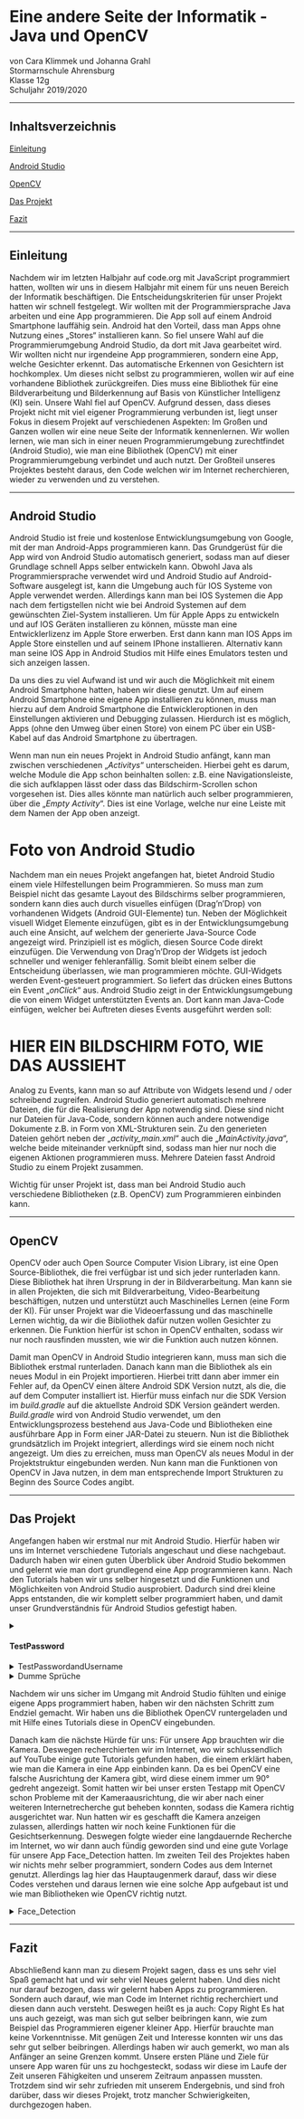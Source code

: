 # Eine andere Seite der Informatik - Java und OpenCV
von Cara Klimmek und Johanna Grahl  
Stormarnschule Ahrensburg  
Klasse 12g  
Schuljahr 2019/2020  

---

## Inhaltsverzeichnis

[Einleitung](#1)

[Android Studio](#2)

[OpenCV](#3)

[Das Projekt](#4)

[Fazit](#5)

---

## Einleitung <a name="1"></a>

Nachdem wir im letzten Halbjahr auf code.org mit JavaScript programmiert hatten, wollten wir uns in diesem Halbjahr mit einem für uns neuen Bereich der Informatik beschäftigen. Die Entscheidungskriterien für unser Projekt hatten wir schnell festgelegt. Wir wollten mit der Programmiersprache Java arbeiten und eine App programmieren. Die App soll auf einem Android Smartphone lauffähig sein. Android hat den Vorteil, dass man Apps ohne Nutzung eines „Stores“ installieren kann. So fiel unsere Wahl auf die Programmierumgebung Android Studio, da dort mit Java gearbeitet wird. 
Wir wollten nicht nur irgendeine App programmieren, sondern eine App, welche Gesichter erkennt. Das automatische Erkennen von Gesichtern ist hochkomplex. Um dieses nicht selbst zu programmieren, wollen wir auf eine vorhandene Bibliothek zurückgreifen. Dies muss eine Bibliothek für eine Bildverarbeitung und Bilderkennung auf Basis von Künstlicher Intelligenz (KI) sein. Unsere Wahl fiel auf OpenCV.
Aufgrund dessen, dass dieses Projekt nicht mit viel eigener Programmierung verbunden ist, liegt unser Fokus in diesem Projekt auf verschiedenen Aspekten:
Im Großen und Ganzen wollen wir eine neue Seite der Informatik kennenlernen. Wir wollen lernen, wie man sich in einer neuen Programmierumgebung zurechtfindet (Android Studio), wie man eine Bibliothek (OpenCV) mit einer Programmierumgebung verbindet und auch nutzt.  Der Großteil unseres Projektes besteht daraus, den Code welchen wir im Internet recherchieren, wieder zu verwenden und zu verstehen.

--- 

## Android Studio <a name="2"></a>

Android Studio ist freie und kostenlose Entwicklungsumgebung von Google, mit der man Android-Apps programmieren kann. Das Grundgerüst für die App wird von Android Studio automatisch generiert, sodass man auf dieser Grundlage schnell Apps selber entwickeln kann.
Obwohl Java als Programmiersprache verwendet wird und Android Studio auf Android-Software ausgelegt ist, kann die Umgebung auch für IOS Systeme von Apple verwendet werden. Allerdings kann man bei IOS Systemen die App nach dem fertigstellen nicht wie bei Android Systemen auf dem gewünschten Ziel-System installieren. Um für Apple Apps zu entwickeln und auf IOS Geräten installieren zu können, müsste man eine Entwicklerlizenz im Apple Store erwerben. Erst dann kann man IOS Apps im Apple Store einstellen und auf seinem IPhone installieren. Alternativ kann man seine IOS App in Android Studios mit Hilfe eines Emulators testen und sich anzeigen lassen. 

Da uns dies zu viel Aufwand ist und wir auch die Möglichkeit mit einem Android Smartphone hatten, haben wir diese genutzt. Um auf einem Android Smartphone eine eigene App installieren zu können, muss man hierzu auf dem Android Smartphone die Entwickleroptionen in den Einstellungen aktivieren und Debugging zulassen. Hierdurch ist es möglich, Apps (ohne den Umweg über einen Store) von einem PC über ein USB-Kabel auf das Android Smartphone zu übertragen.

Wenn man nun ein neues Projekt in Android Studio anfängt, kann man zwischen verschiedenen „*Activitys*“ unterscheiden. Hierbei geht es darum, welche Module die App schon beinhalten sollen:  z.B. eine Navigationsleiste, die sich aufklappen lässt oder dass das Bildschirm-Scrollen schon vorgesehen ist. Dies alles könnte man natürlich auch selber programmieren, über die „*Empty Activity*“. Dies ist eine Vorlage, welche nur eine Leiste mit dem Namen der App oben anzeigt.

# Foto von Android Studio

Nachdem man ein neues Projekt angefangen hat, bietet Android Studio einem viele Hilfestellungen beim Programmieren. So muss man zum Beispiel nicht das gesamte Layout des Bildschirms selber programmieren, sondern kann dies auch durch visuelles einfügen (Drag’n’Drop) von vorhandenen Widgets (Android GUI-Elemente) tun. Neben der Möglichkeit visuell Widget Elemente einzufügen, gibt es in der Entwicklungsumgebung auch eine Ansicht, auf welchem der generierte Java-Source Code angezeigt wird. Prinzipiell ist es möglich, diesen Source Code direkt einzufügen. Die Verwendung von Drag’n’Drop der Widgets ist jedoch schneller und weniger fehleranfällig.
Somit bleibt einem selber die Entscheidung überlassen, wie man programmieren möchte.
GUI-Widgets werden Event-gesteuert programmiert. So liefert das drücken eines Buttons ein Event „*onClick*“ aus. Android Studio zeigt in der Entwicklungsumgebung die von einem Widget unterstützten Events an. Dort kann man Java-Code einfügen, welcher bei Auftreten dieses Events ausgeführt werden soll:

# HIER EIN BILDSCHIRM FOTO, WIE DAS AUSSIEHT

Analog zu Events, kann man so auf Attribute von Widgets lesend und / oder schreibend zugreifen. 
Android Studio generiert automatisch mehrere Dateien, die für die Realisierung der App notwendig sind. Diese sind nicht nur Dateien für Java-Code, sondern können auch andere notwendige Dokumente z.B. in Form von XML-Strukturen sein. 
Zu den generieten Dateien gehört neben der „*activity_main.xml*“ auch die „*MainActivity.java*“, welche beide miteinander verknüpft sind, sodass man hier nur noch die eigenen Aktionen programmieren muss. Mehrere Dateien fasst Android Studio zu einem Projekt zusammen. 

Wichtig für unser Projekt ist, dass man bei Android Studio auch verschiedene Bibliotheken (z.B. OpenCV) zum Programmieren einbinden kann.

---

## OpenCV <a name="3"></a>

OpenCV oder auch Open Source Computer Vision Library, ist eine Open Source-Bibliothek, die frei verfügbar ist und sich jeder runterladen kann. Diese Bibliothek hat ihren Ursprung in der in Bildverarbeitung. Man kann sie in allen Projekten, die sich mit Bildverarbeitung, Video-Bearbeitung beschäftigen, nutzen und unterstützt auch Maschinelles Lernen (eine Form der KI).
Für unser Projekt war die Videoerfassung und das maschinelle Lernen wichtig, da wir die Bibliothek dafür nutzen wollen Gesichter zu erkennen. Die Funktion hierfür ist schon in OpenCV enthalten, sodass wir nur noch rausfinden mussten, wie wir die Funktion auch nutzen können.

Damit man OpenCV in Android Studio integrieren kann, muss man sich die Bibliothek erstmal runterladen. Danach kann man die Bibliothek als ein neues Modul in ein Projekt importieren. Hierbei tritt dann aber immer ein Fehler auf, da OpenCV einen ältere Android SDK Version nutzt, als die, die auf dem Computer installiert ist. Hierfür muss einfach nur die SDK Version im *build.gradle* auf die aktuellste Android SDK Version geändert werden. *Build.gradle* wird von Android Studio verwendet, um den Entwicklungsprozess bestehend aus Java-Code und Bibliotheken eine ausführbare App in Form einer JAR-Datei zu steuern. Nun ist die Bibliothek grundsätzlich im Projekt integriert, allerdings wird sie einem noch nicht angezeigt. Um dies zu erreichen, muss man OpenCV als neues Modul in der Projektstruktur eingebunden werden. Nun kann man die Funktionen von OpenCV in Java nutzen, in dem man entsprechende Import Strukturen zu Beginn des Source Codes angibt. 

---

## Das Projekt <a name="4"></a>

Angefangen haben wir erstmal nur mit Android Studio. Hierfür haben wir uns im Internet verschiedene Tutorials angeschaut und diese nachgebaut. Dadurch haben wir einen guten Überblick über Android Studio bekommen und gelernt wie man dort grundlegend eine App programmieren kann. Nach den Tutorials haben wir uns selber hingesetzt und die Funktionen und Möglichkeiten von Android Studio ausprobiert. Dadurch sind drei kleine Apps entstanden, die wir komplett selber programmiert haben, und damit unser Grundverständnis für Android Studios gefestigt haben.

 <details>
   <summary><h4>TestPassword </h4></summary>

  Bei dieser App geht es darum, dass wir ein festes Passwort programmiert haben, welches man in eine Textbox eingeben muss. Nach abschicken des Passwortes, wird man entweder begrüßt oder einem wird mitgeteilt, dass das Passwort falsch ist.
  
  <details>
    <summary>activity_main.xml</summary>
  
  In der *activity_main_xml* wird immer das Aussehen des Bildschirms bestimmt. Hier haben wir festgelegt, dass wir eine Textbox und einen Senden Button angezeigt bekommen wollen. Diese beiden haben wir durch die Palette auf unseren Beispiel Bildschirm festgelegt. Damit die beiden Felder nicht schlussendlich in die linke obere Ecke „springen“, weil dort der Nullpunkt ist, haben wir sie über die Attribute jeweils mit einem bestimmten Abstand zu den Rändern fixiert. Hierdurch ist es möglich, dass die App auf Android Smartphones mit unterschiedlichen Bildschirmauflösungen laufen kann. 
  
  # Bild 
  
  Hier sieht man einmal unsere Textbox mit den verschiedenen Attributen an der rechten Seite. In blau sind einmal alle Attribute gekennzeichnet, welche für die Seitenabstände zuständig sind. *layout_marginTop* gibt den Abstand zum oberen Rand des Bildschirms an, dieser ist bei uns als einziger ein fester Wert, damit die Box von dem Abstand immer gleich ist. Die Abstände zu den beiden Seiten, bzw. zum Senden Button ist nicht mit einem festen, sondern mit einem Minimalwert belegt.Das heißt der Abstand zu einer Seite ist minimal 16, kann aber auch größer sein, wenn der eingegebene Text nicht so lang ist.
Damit diese Funktion auch funktioniert, haben wir die Textbox mit dem Sende Button verknüpft, sodass diese immer den gleichen Abstand zu einander haben. 
Grün markiert ist die ID, bzw. der Name der Textbox, in diesem Falle heißt sie Passwort. Passwort ist eine ID oder Identifier, über welcher im Java-Code auf die Textbox referenziert werden kann. Der Text, der innerhalb der Textbox angezeigt werden soll, wird vom Typ String (gelb) festgelegt, welche in unserem Falle *text_password* heißt. Dieser String zeigt den eigentlichen Text des Passwords in der App an. Die ID (Verweis auf die Textbox) und der String (Verweis auf den Text innerhalb der Textbox) sind direkt mit der Textbox verbunden, sodass man dies beim weitern programmieren nicht immer wieder tun muss.

# Bild

Bei dem Senden Button haben wir die layout-Attribute (blau) genauso gesetzt wie bei der Textbox, damit sich ein einheitliches Bild ergibt und die Felder den gleichen Abstand zu den Seitenrändern haben. Hier gibt es noch zwei zusätzliche layout-Attribute (orange). Diese sind die Verknüpfung von der Textbox und dem Senden Button. Durch diese beiden Attribute wird eine Baseline von dem Senden Button zur Textbox gezogen, sodass diese beiden miteinander verbunden sind.
Auch hier haben wir wieder eine ID (grün) und einen String (gelb). Durch den String wird in der App schlussendlichen Senden angezeigt.
Zum Schluss haben wir noch das Event-Attribut *onClick* (lila). Durch dieses Event-Attribut kann man die *activity_main.xm*l mit der *MainActivity.java* verknüpfen. Dies brauchen wir, damit wenn der Senden Button gedrückt wird, die nächste Seite angezeigt werden kann.

  </details>
  
  <details>
  <summary>MainActivity.java</summary>
  
      public void  OnClickListner (View view){
        EditText Password_eingabe= (EditText) findViewById(R.id.Password);

        if(Password_eingabe.getText().toString().equals("pass")){
            Intent Password_right = new Intent (this, Screen2.class);
            startActivity(Password_right);
        }else{
            Intent Password_wrong = new Intent (this, Screen3.class);
            startActivity(Password_wrong);
        }
    }
    
  *Public void OnClickListner()* ist eine Funktion, die ausgelöst wird, wenn auf den Senden Button gedrückt wird. Hierzu haben wir im Layout Designer beim Attribut *onClick* (violett) die Funktion *OnClickListner()* benannt, welche in der Datei *MainActivity.java* beschrieben wird. In der Funktion selber haben wir dann einen Text definiert, welcher mit dem Text belegt werden sollte, der in die Textbox geschrieben wird (*EditText Passwort_eingabe*). Hierfür haben wir die ID der Textbox mit unserer Textvariablen belegt.
  Für die eigentliche Passwortabfrage haben wir eine *if-else–Abfrage* genutzt. Wir haben definiert, dass sofern die *Passwort_eingabe* gleich dem Wort „pass“ ist, ein neuer Intent erstellt wird. Ein Intent wird dazu verwendet, verschiedene Activities zu verknüpfen. Dieser Intent heißt *Password_right* und über diesen Intent können wir die *MainActivity.java* mit einer anderen Activity verknüpfen. In unserem Falle wird diese mit der *Screen2.java* verknüpft, da dies der Bildschirm für das richtige Passwort ist

      Intent Password_right = new Intent (this, Screen2.class);
  Danach starten wir die Funktion über *startActivity(Password_right)*.
  
  Wenn der eingegebene Text falsch ist, dann wird ebenfalls ein neuer Intent erstellt (*Password_wrong*). Dieser verknüpft die *MainActivity.java* mit der Activity *Screen3.java*.
  
    Intent Password_wrong = new Intent (this, Screen3.class)
 Auch hier starten wir die Activity durch *startActivity(Password_wrong)* ,wodurch der Bildschirm angezeigt wird, wenn das Passwort falsch ist.
  
  </details>
  
  <details>
  <summary>activity_screen2.xml</summary>
  
  # Bild
  
  Auch hier haben wir die Seitenbegrenzungen (blau) genauso wie bei der *main_activity.xml* festgelegt. Genauso haben wir die ID mit einem entsprechenden Namen festgelegt und einen String für das Textfeld erstellt und damit verknüpft. So dass man zum Schluss auf dem Bildschirm nur den Schriftzug „*Hallo*“ erkennt.
  
  </details>
  
  <details>
  <summary>Screen2.java</summary>
  
      protected void onCreate(Bundle savedInstanceState) {
        super.onCreate(savedInstanceState);
        setContentView(R.layout.activity_screen2);
        Intent Password_right = getIntent();
    }
 
 Hier haben wir in die allgemeine Funktion, welche durch Android Studio automatisch erstellt wird, einen Intent erstellt. Hierdurch wird sichergestellt, dass der Intent von *MainActivity.java* verknüpft wird, so dass der Bildschirm *activity_screen2.xml* aktiviert und angezeigt wird.
  
  </details>
  
  <details>
  <summary>activity_screen3.xml</summary>

  # Bild 
  Bei der *activity_screen3.xml* haben wir die gleichen Einstellungen wie bei Screen2, da dies beide die Antwort-Bildschirme sind für das Passwort. Der einzige Unterschied den wir hier haben, dass wir einen anderen String (gelb) mit der Textbox verknüpft. Dieser String gibt den Text „*Your Password is wrong*“ aus.
  
  </details>
  
  <details>
  <summary>Screen3.java</summary>
  
      protected void onCreate(Bundle savedInstanceState) {
        super.onCreate(savedInstanceState);
        setContentView(R.layout.activity_screen3);
        Intent Password_wrong = getIntent();
    }
    
  Auch hier haben wir das gleiche gemacht wie bei Screen2. Das heißt wir haben nur die vorgegebene Funktion angepasst, indem wir gesagt haben das Intent von *MainActivity.java* ankommen soll. Dadurch wird dann der Bildschirm von *activity_screen3.xml* angezeigt.
  
  </details>
  
</details> 

<details>
  <summary>TestPasswordandUsername</summary>
  
  Die App TestPasswordandUsername ist die erweiterte Version von der App TestPassword2. Wir haben sie in dem Sinne erweitert, dass wir zu dem Passwort noch einen Benutzter Namen hinzugefügt haben. Beides ist wie in der App TestPassword fest programmiert, das heißt man kann es nur im Code ändern und nicht beim Benutzten der App festlegen.
  
  <details>
  <summary>activity_main.xml</summary>
  
  # Bild
  
  Dadurch ist der Code auch überwiegend gleich, bis auf das wir in der *activity_main.xml* noch ein weiteres Textfeld für den Benutzer Namen eingefügt haben und dieses Textfeld mit einem String (gelb) verknüpft haben, damit auf dem Bildschirm Username steht.
Die Layoutbegrenzungen und Abstände (blau) sind gleichgeblieben und die ID (grün) haben wir entsprechend des Textfeldes gewählt.

  </details>
  
  <details>
  <summary>MainActivity.java</summary>
  
        public void  OnClickListner (View view){
        EditText Password_eingabe= (EditText) findViewById(R.id.Password);

        if(Password_eingabe.getText().toString().equals("pass")){
            Intent Password_right = new Intent (this, Screen2.class);
            startActivity(Password_right);
        }else{
            Intent Password_wrong = new Intent (this, Screen3.class);
            startActivity(Password_wrong);
        }
    }
  In der MainActivity.java hat sich im Vergleich zur App TestPassword am meisten verändert. Hier haben wir ebenfalls eine neue Funktion *public void OnClickListner()* programmiert, der die Verbindung zum Senden Button darstellt. Auch hier haben wir wieder einen Text erstellt, für die jeweiligen Textfelder. Also über die IDs der beiden Textfelder die Texte *Username_eingabe* und *Password_eingabe* verknüpft.
  
  Genauso wie bei TestPassword2 haben wir eine *if-else – Abfrage* programmiert. Diesmal allerdings mit der Voraussetzung, dass der Benutzername “*gleich*“ Johanna ist und auch die Bedingung (Passwort „*gleich*“ jojo) erfüllt sein muss.

Wenn diese beiden Bedingungen erfüllt sind, wird wieder ein neuer Intent erstellt, welcher zum *Screen2.java* führt, wodurch dann der zweite Bildschirm angezeigt wird. Dieser ist genau gleich zu dem zweiten Bildschirm aus der TestPassword-App.

Ist eine der beiden Bedingungen nicht erfüllt, wird ein Intent erstellt, wodurch *Screen3.java* aktiviert wird und man den dritten Bildschirm sieht. Dieser gleicht fast dem aus der App TestPassword, bis auf das dort steht „*Your Password or Username is wrong*“.

  </details>
  
</details>

<details>
  <summary>Dumme Sprüche</summary>
  
  Unsere letzte App die wir programmiert haben, bevor wir OpenCV mit eingebunden haben, ist die App „Dumme Sprüche“. Die App ist angelehnt an schon existierende Apps, wo man auf Buttons klicken kann und dann verschiedene Sounds ertönen. Dies wollten wir als „Abschluss“ nachprogrammieren, nur mit verschiedenen Sprüchen. 

Dafür haben wir uns 8 verschiedene Sprüche rausgesucht und mit 8 passenden Bilder, die wir als Buttons benutzten wollen, verknüpft.
 
  <details>
  <summary>activity_main.xml</summary>
  
  # Bild 
  
  Das ist der Bildschirm, den man sieht, wenn man die App geöffnet hat. Jedes der acht Rechtecke stellt ein Bild (Icon) dar, welches als Button fungiert. Somit haben wir für jedes Bild die gleichen Attribute. Das heißt die Layout-Attribute (blau) sind alle so eingestellt, dass die Bilder nicht auf den 0-Punkt springen, sondern in einer Reihe bleiben. Alle Bilder die senkrecht in einer Reihe sind, sind untereinander verbunden, sodass sie alle denselben Abstand haben. Auch zu den Seitenrändern haben alle Bilder den gleichen Abstand, damit wir ein einheitliches Bild zum Schluss haben. 
Jedes Bild hat eine eigene ID (grün), entsprechend zum Spruch. Im Bild sieht man, dass dieses Bild einen Spruch mit Darth Vader enthält, weswegen die ID *darth_vader* heißt.
Ebenso ist jedes Bild mit dem Attribut *onClick* belegt, damit wir das Bild in der MainActivity.java mit einem Spruch verknüpfen können.

# Bild 

Um die Bilder in Android Studio einfügen zu können, muss man die Bilder in den Ressourcen (*res*) unter *drawable* (Ordner für alle graphischen Dateien) einfügen. Danach kann man die Bilder über das Bild-Widget einfügen und die Attribute festlegen. 

  </details>
  
  <details>
  <summary>MainActivity.java</summary>
  
  Damit wir die Bilder auch mit einem Spruch, also einer Audio-Datei verknüpfen konnten, mussten wir diese erstmal in Android Studio einfügen.
  
  # Bild 
  
  Dies hat man, ähnlich wie die Bilder, über die Ressourcen in den *raw*-Ordner eingefügt. Hierbei muss man aber drauf achten, dass das Format der Audio-Datei auch unterstützt wird.
  
       MediaPlayer icon = new MediaPlayer();
    public void onClick(View view) {

        ImageView darth_vader = (ImageView) findViewById(R.id.darth_vader);
        if (view.equals(darth_vader)) {
            icon.stop();
            icon = MediaPlayer.create(this, R.raw.darth_vader);
            icon.start();
        }
     }
 So wurden alle Bilder mit einer Audiodatei und dem Medienplayer verbunden.
 
 Damit man die Audio-Dateien auch abspielen kann, haben wir als erstes einen *MedienPlayer* erstellt. Diesen haben wir *icon* genannt und können diesen in für alle Bilder/Sprüche verwenden. 

Da wir jedem Bild das Attribut *onClick* erstellt haben, konnten wir dies nun in unsere *onClick*-Funktion *public void onClick()* verwenden. Das heißt wenn auf ein Bild geklickt wird, wird diese Funktion aufgerufen.

Innerhalb dieser Funktion haben wir es für die Bilder jeweils ein *ImageView* mit einem Bild über die ID verknüpft (*ImageView darth_vader = (ImageView) findViewById(R.id.darth_vader)*). Um zu verhindern, dass bei jedem Drücken des Icons jeweils der Media Player gestartet wird, stellen wir in einer *if-Abfrage* sicher, dass der MediaPlayer ggfs. zuerst gestoppt wird.
Außerdem startet ein neuer Medienplayer entsprechend zum Bild
(*icon = MedienPlayer.create (this, R.raw.darth_vader)*). Hierbei wird auf die Audiodatei zugegriffen, welche wir vorher in den Ressourcen im *raw*-Ordner gespeichert haben. Zum Schluss wird der Medienplayer dann jeweils noch gestartet.

  </details>
  
</details>

Nachdem wir uns sicher im Umgang mit Android Studio fühlten und einige eigene Apps programmiert haben, haben wir den nächsten Schritt zum Endziel gemacht. Wir haben uns die Bibliothek OpenCV runtergeladen und mit Hilfe eines Tutorials diese in OpenCV eingebunden. 

Danach kam die nächste Hürde für uns: Für unsere App brauchten wir die Kamera. Deswegen recherchierten wir im Internet, wo wir schlussendlich auf YouTube einige gute Tutorials gefunden haben, die einem erklärt haben, wie man die Kamera in eine App einbinden kann. Da es bei OpenCV eine falsche Ausrichtung der Kamera gibt, wird diese einem immer um 90° gedreht angezeigt. Somit hatten wir bei unser ersten Testapp mit OpenCV schon Probleme mit der Kameraausrichtung, die wir aber nach einer weiteren Internetrecherche gut beheben konnten, sodass die Kamera richtig ausgerichtet war.
Nun hatten wir es geschafft die Kamera anzeigen zulassen, allerdings hatten wir noch keine Funktionen für die Gesichtserkennung. Deswegen folgte wieder eine langdauernde Recherche im Internet, wo wir dann auch fündig geworden sind und eine gute Vorlage für unsere App Face_Detection hatten. 
Im zweiten Teil des Projektes haben wir nichts mehr selber programmiert, sondern Codes aus dem Internet genutzt. Allerdings lag hier das Hauptaugenmerk darauf, dass wir diese Codes verstehen und daraus lernen wie eine solche App aufgebaut ist und wie man Bibliotheken wie OpenCV richtig nutzt.

<details>
  <summary>Face_Detection</summary>
  
  Diesen Code haben wir nicht selber programmiert, sondern im Internet recherchiert und genutzt um die App zu bauen. 
Damit die Kamera auch angezeigt werden kann, muss in dem Manifest der App die Erlaubnis erteilt sein, die Kamera anzuzeigen
(*<uses-permission android:name="android.permission.CAMERA"/>*).

  <details>
  <summary>activity_main.xml</summary>
  
  Anders als in den vorherigen Apps, haben wir das Layout bzw. die Kamera, diesmal nicht über das Designtool von Android Studio programmiert, sondern über das Texttool. 
        
        <org.opencv.android.JavaCameraView
        android:layout_width="match_parent"
        android:layout_height="match_parent"
        android:id="@+id/myCameraView"
        app:show_fps="true"
        />
        
  Hierbei wird die Kamera durch das Layout über den gesamten Bildschirm angezeigt (*layout_width = „match_parent“*). Ebenfalls wird eine ID der Kamera zugefügt, sodass man sie später in der MainActivity.java verknüpfen kann. Weiterhin wurde festgelegt, dass eine textuelle Anzeige über die Anzahl der Bilder pro Sekunde innerhalb des Kamerabildes angezeigt werden soll. (*show_fps =“true“*).
  
  </details>
  
  <details>
  <summary>MainActivity.java</summary>
  
     private BaseLoaderCallback mLoaderCallback = new BaseLoaderCallback(this) {
        
        public void onManagerConnected(int status) {
            switch (status) {
                case LoaderCallbackInterface.SUCCESS:
                    initializeOpenCVDependencies();
                    break;
                default:
                    super.onManagerConnected(status);
                    break;
            }
        }
    }
    
   
ä
       
       private void initializeOpenCVDependencies() {

        try {
            // Copy the resource into a temp file so OpenCV can load it
            InputStream is = getResources().openRawResource(R.raw.lbpcascade_frontalface);
            File cascadeDir = getDir("cascade", Context.MODE_PRIVATE);
            File mCascadeFile = new File(cascadeDir, "lbpcascade_frontalface.xml");
            FileOutputStream os = new FileOutputStream(mCascadeFile);
            Log.e("OpenCVActivity", "input stream 1");

            // Load the cascade classifier
            cascadeClassifier = new CascadeClassifier(mCascadeFile.getAbsolutePath());
        } catch (Exception e) {
            Log.e("OpenCVActivity", "Error loading cascade", e);
        }
        
        // And we are ready to go
        openCvCameraView.enableView();
    }

  Als Schnittstelle zwischen den Daten der Kamera und OpenCV wird der *BaseLoaderCallback* genutzt. Dieses ist ein Video-Stream (Datenstrom). OpenCV kann aus diesem Video-Stream die einzelnen Bilder der Kamera extrahieren, um diese dann bildweise analysieren zu können.
Nach erfolgreicher Initialisierung von *BaseLoaderCallback* wird die *initializeOpenCVDependencies()* initialisiert. Hierbei wird dem *InputStream* verwiesen, wo die Daten der Kamera sind. OpenCV kann den *InputStream* analysieren und automatisch Gesichter erkennen. Dieses wird über *lbpcascade_frontalface.xml* definiert.
Im Anschluss wird der analysierte Stream mit *FileOutputStream()* verknüpft, um das Video auf dem Bildschirm anzuzeigen.  

      openCvCameraView = new JavaCameraView(this, -1);
        setContentView(openCvCameraView);
        openCvCameraView.setCvCameraViewListener(this);
        
  In einer weiteren Funktion wird die Java-Kamera, welche in der *activity_main.xml* programmiert wurde, als die OpenCV Kamera definiert. Wobei ebenfalls ein *CameraViewListner* auf die Kamera gesetzt wird.
  
  In der letzten Funktion, passiert die eigentliche Gesichtserkennung. Als erstes wird das einzelne Bild in Graustufen (*greyscale*) umgewandelt. Dieses wird dann in den *CascadeClassifier* eingebunden und auf Gesichter untersucht. Wenn Gesichter gefunden werden, wird ein grünes Rechteck in Größe des Gesichtes um das Gesicht eingeblendet. Zum Schluss wird ein Bild wieder zurückgegeben, sodass auf dem Bildschirm in der App auch das Rechteck zu sehen ist.
  
  </details>
  
</details>

---

## Fazit <a name="5"></a>

Abschließend kann man zu diesem Projekt sagen, dass es uns sehr viel Spaß gemacht hat und wir sehr viel Neues gelernt haben. Und dies nicht nur darauf bezogen, dass wir gelernt haben Apps zu programmieren. Sondern auch darauf, wie man Code im Internet richtig recherchiert und diesen dann auch versteht. Deswegen heißt es ja auch: Copy Right 
Es hat uns auch gezeigt, was man sich gut selber beibringen kann, wie zum Beispiel das Programmieren eigener kleiner App. Hierfür brauchte man keine Vorkenntnisse. Mit genügen Zeit und Interesse konnten wir uns das sehr gut selber beibringen. 
Allerdings haben wir auch gemerkt, wo man als Anfänger an seine Grenzen kommt. Unsere ersten Pläne und Ziele für unsere App waren für uns zu hochgesteckt, sodass wir diese im Laufe der Zeit unseren Fähigkeiten und unserem Zeitraum anpassen mussten. Trotzdem sind wir sehr zufrieden mit unserem Endergebnis, und sind froh darüber, dass wir dieses Projekt, trotz mancher Schwierigkeiten, durchgezogen haben.
